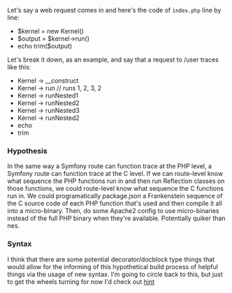 Let's say a web request comes in and here's the code of `index.php` line by line:

- $kernel = new Kernel()
- $output = $kernel->run()
- echo trim($output)

Let's break it down, as an example, and say that a request to /user traces like this:

- Kernel -> __construct
- Kernel -> run // runs 1, 2, 3, 2
- Kernel -> runNested1
- Kernel -> runNested2
- Kernel -> runNested3
- Kernel -> runNested2
- echo
- trim

### Hypothesis
In the same way a Symfony route can function trace at the PHP level, a Symfony route can function trace at the C level. If we can route-level know what sequence the PHP functions run in and then run Reflection classes on those functions, we could route-level know what sequence the C functions run in. We could programatically package.json a Frankenstein sequence of the C source code of each PHP function that's used and then compile it all into a micro-binary. Then, do some Apache2 config to use micro-binaries instead of the full PHP binary when they're available. Potentially quiker than nes.

### Syntax
I think that there are some potential decorator/docblock type things that would allow for the informing of this hypothetical build process of helpful things via the usage of new syntax. I'm going to circle back to this, but just to get the wheels turning for now I'd check out [hint](https://github.com/dharkflower/syntax/blob/main/php_4_hint.md)
